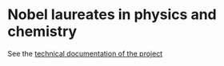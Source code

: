 # Nobel laureates in physics and chemistry
See the [technical documentation of the project](https://github.com/VericaD/nobel_laureates_pc/blob/main/documentation/Home.md)
